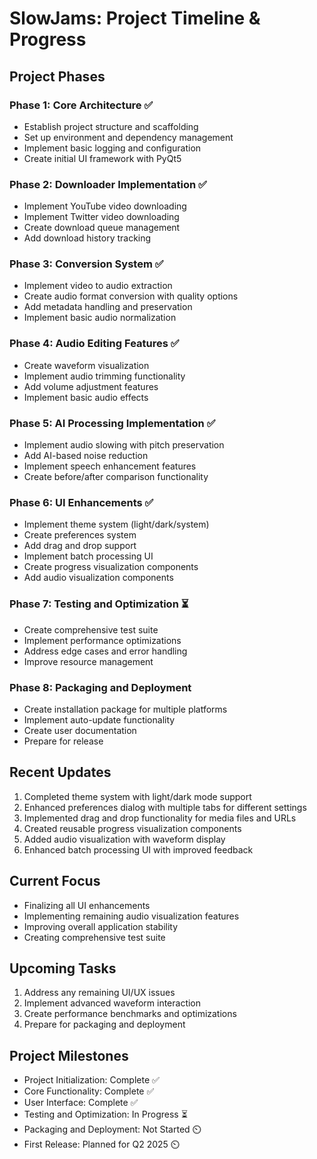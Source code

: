 # SlowJams: Project Timeline & Progress

## Project Phases

### Phase 1: Core Architecture ✅
- Establish project structure and scaffolding
- Set up environment and dependency management
- Implement basic logging and configuration
- Create initial UI framework with PyQt5

### Phase 2: Downloader Implementation ✅
- Implement YouTube video downloading
- Implement Twitter video downloading
- Create download queue management
- Add download history tracking

### Phase 3: Conversion System ✅
- Implement video to audio extraction
- Create audio format conversion with quality options
- Add metadata handling and preservation
- Implement basic audio normalization

### Phase 4: Audio Editing Features ✅
- Create waveform visualization
- Implement audio trimming functionality
- Add volume adjustment features
- Implement basic audio effects

### Phase 5: AI Processing Implementation ✅
- Implement audio slowing with pitch preservation
- Add AI-based noise reduction
- Implement speech enhancement features
- Create before/after comparison functionality

### Phase 6: UI Enhancements ✅
- Implement theme system (light/dark/system)
- Create preferences system
- Add drag and drop support
- Implement batch processing UI
- Create progress visualization components
- Add audio visualization components

### Phase 7: Testing and Optimization ⏳
- Create comprehensive test suite
- Implement performance optimizations
- Address edge cases and error handling
- Improve resource management

### Phase 8: Packaging and Deployment
- Create installation package for multiple platforms
- Implement auto-update functionality
- Create user documentation
- Prepare for release

## Recent Updates

1. Completed theme system with light/dark mode support
2. Enhanced preferences dialog with multiple tabs for different settings
3. Implemented drag and drop functionality for media files and URLs
4. Created reusable progress visualization components
5. Added audio visualization with waveform display
6. Enhanced batch processing UI with improved feedback

## Current Focus

- Finalizing all UI enhancements
- Implementing remaining audio visualization features
- Improving overall application stability
- Creating comprehensive test suite

## Upcoming Tasks

1. Address any remaining UI/UX issues
2. Implement advanced waveform interaction
3. Create performance benchmarks and optimizations
4. Prepare for packaging and deployment

## Project Milestones

- Project Initialization: Complete ✅
- Core Functionality: Complete ✅
- User Interface: Complete ✅
- Testing and Optimization: In Progress ⏳
- Packaging and Deployment: Not Started ⏲️
- First Release: Planned for Q2 2025 ⏲️